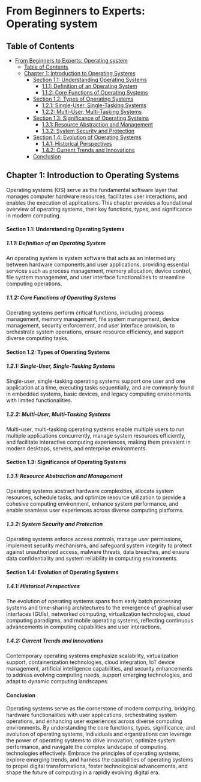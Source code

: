 # From Beginners to Experts: Operating system
## Table of Contents
- [From Beginners to Experts: Operating system](#from-beginners-to-experts-operating-system)
  - [Table of Contents](#table-of-contents)
  - [Chapter 1: Introduction to Operating Systems](#chapter-1-introduction-to-operating-systems)
      - [Section 1.1: Understanding Operating Systems](#section-11-understanding-operating-systems)
        - [1.1.1: Definition of an Operating System](#111-definition-of-an-operating-system)
        - [1.1.2: Core Functions of Operating Systems](#112-core-functions-of-operating-systems)
      - [Section 1.2: Types of Operating Systems](#section-12-types-of-operating-systems)
        - [1.2.1: Single-User, Single-Tasking Systems](#121-single-user-single-tasking-systems)
        - [1.2.2: Multi-User, Multi-Tasking Systems](#122-multi-user-multi-tasking-systems)
      - [Section 1.3: Significance of Operating Systems](#section-13-significance-of-operating-systems)
        - [1.3.1: Resource Abstraction and Management](#131-resource-abstraction-and-management)
        - [1.3.2: System Security and Protection](#132-system-security-and-protection)
      - [Section 1.4: Evolution of Operating Systems](#section-14-evolution-of-operating-systems)
        - [1.4.1: Historical Perspectives](#141-historical-perspectives)
        - [1.4.2: Current Trends and Innovations](#142-current-trends-and-innovations)
      - [Conclusion](#conclusion)

## Chapter 1: Introduction to Operating Systems

Operating systems (OS) serve as the fundamental software layer that manages computer hardware resources, facilitates user interactions, and enables the execution of applications. This chapter provides a foundational overview of operating systems, their key functions, types, and significance in modern computing.

#### Section 1.1: Understanding Operating Systems

##### 1.1.1: Definition of an Operating System

An operating system is system software that acts as an intermediary between hardware components and user applications, providing essential services such as process management, memory allocation, device control, file system management, and user interface functionalities to streamline computing operations.

##### 1.1.2: Core Functions of Operating Systems

Operating systems perform critical functions, including process management, memory management, file system management, device management, security enforcement, and user interface provision, to orchestrate system operations, ensure resource efficiency, and support diverse computing tasks.

#### Section 1.2: Types of Operating Systems

##### 1.2.1: Single-User, Single-Tasking Systems

Single-user, single-tasking operating systems support one user and one application at a time, executing tasks sequentially, and are commonly found in embedded systems, basic devices, and legacy computing environments with limited functionalities.

##### 1.2.2: Multi-User, Multi-Tasking Systems

Multi-user, multi-tasking operating systems enable multiple users to run multiple applications concurrently, manage system resources efficiently, and facilitate interactive computing experiences, making them prevalent in modern desktops, servers, and enterprise environments.

#### Section 1.3: Significance of Operating Systems

##### 1.3.1: Resource Abstraction and Management

Operating systems abstract hardware complexities, allocate system resources, schedule tasks, and optimize resource utilization to provide a cohesive computing environment, enhance system performance, and enable seamless user experiences across diverse computing platforms.

##### 1.3.2: System Security and Protection

Operating systems enforce access controls, manage user permissions, implement security mechanisms, and safeguard system integrity to protect against unauthorized access, malware threats, data breaches, and ensure data confidentiality and system reliability in computing environments.

#### Section 1.4: Evolution of Operating Systems

##### 1.4.1: Historical Perspectives

The evolution of operating systems spans from early batch processing systems and time-sharing architectures to the emergence of graphical user interfaces (GUIs), networked computing, virtualization technologies, cloud computing paradigms, and mobile operating systems, reflecting continuous advancements in computing capabilities and user interactions.

##### 1.4.2: Current Trends and Innovations

Contemporary operating systems emphasize scalability, virtualization support, containerization technologies, cloud integration, IoT device management, artificial intelligence capabilities, and security enhancements to address evolving computing needs, support emerging technologies, and adapt to dynamic computing landscapes.

#### Conclusion

Operating systems serve as the cornerstone of modern computing, bridging hardware functionalities with user applications, orchestrating system operations, and enhancing user experiences across diverse computing environments. By understanding the core functions, types, significance, and evolution of operating systems, individuals and organizations can leverage the power of operating systems to drive innovation, optimize system performance, and navigate the complex landscape of computing technologies effectively. Embrace the principles of operating systems, explore emerging trends, and harness the capabilities of operating systems to propel digital transformations, foster technological advancements, and shape the future of computing in a rapidly evolving digital era.